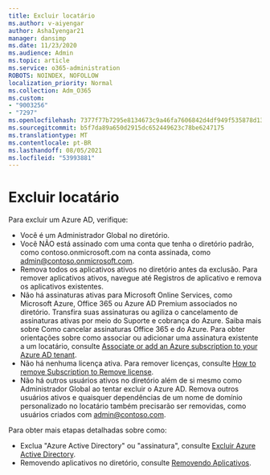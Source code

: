 ```yaml
---
title: Excluir locatário
ms.author: v-aiyengar
author: AshaIyengar21
manager: dansimp
ms.date: 11/23/2020
ms.audience: Admin
ms.topic: article
ms.service: o365-administration
ROBOTS: NOINDEX, NOFOLLOW
localization_priority: Normal
ms.collection: Adm_O365
ms.custom:
- "9003256"
- "7297"
ms.openlocfilehash: 7377f77b7295e8134673c9a46fa7606842d4df949f535878d13986c6d39d0b5e
ms.sourcegitcommit: b5f7da89a650d2915dc652449623c78be6247175
ms.translationtype: MT
ms.contentlocale: pt-BR
ms.lasthandoff: 08/05/2021
ms.locfileid: "53993881"
---
```

# <a name="delete-tenant"></a>Excluir locatário

Para excluir um Azure AD, verifique:
- Você é um Administrador Global no diretório.
- Você NÃO está assinado com uma conta que tenha o diretório padrão, como contoso.onmicrosoft.com na conta assinada, como admin@contoso.onmicrosoft.com.
- Remova todos os aplicativos ativos no diretório antes da exclusão. Para remover aplicativos ativos, navegue até Registros de aplicativo e remova os aplicativos existentes.
- Não há assinaturas ativas para Microsoft Online Services, como Microsoft Azure, Office 365 ou Azure AD Premium associados no diretório. Transfira suas assinaturas ou agiliza o cancelamento de assinaturas ativas por meio do Suporte e cobrança do Azure. Saiba mais sobre Como cancelar assinaturas Office 365 e do Azure. Para obter orientações sobre como associar ou adicionar uma assinatura existente a um locatário, consulte [Associate or add an Azure subscription to your Azure AD tenant](https://docs.microsoft.com/azure/active-directory/fundamentals/active-directory-how-subscriptions-associated-directory).
- Não há nenhuma licença ativa. Para remover licenças, consulte [How to remove Subscription to Remove license](https://docs.microsoft.com/azure/active-directory/enterprise-users/directory-delete-howto#delete-a-subscription).
- Não há outros usuários ativos no diretório além de si mesmo como Administrador Global ao tentar excluir o Azure AD. Remova outros usuários ativos e quaisquer dependências de um nome de domínio personalizado no locatário também precisarão ser removidas, como usuários criados com admin@contoso.com.

Para obter mais etapas detalhadas sobre como:
- Exclua "Azure Active Directory" ou "assinatura", consulte [Excluir Azure Active Directory](https://docs.microsoft.com/azure/active-directory/users-groups-roles/directory-delete-howto).
- Removendo aplicativos no diretório, consulte [Removendo Aplicativos](https://docs.microsoft.com/azure/active-directory/develop/quickstart-remove-app). 
